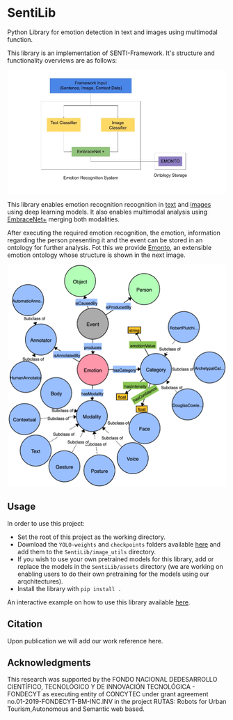 # SentiLib

Python Library for emotion detection in text and images using multimodal function.

This library is an implementation of SENTI-Framework. It's structure and functionality overviews are as follows:

<img src="SentiLib/assets/SentiLibArch.jpg" alt="SENTI-Lib implementation architecture" width="600"/>

This library enables emotion recognition recognition in [text](https://www.mdpi.com/1424-8220/21/4/1322) and [images](https://github.com/juan1t0/multimodalDLforER) using deep learning models. It also enables multimodal analysis using [EmbraceNet+](https://www.researchgate.net/publication/353397619_A_Multi-modal_Visual_Emotion_Recognition_Method_to_Instantiate_an_Ontology) merging both modalities.

After executing the required emotion recognition, the emotion, information regarding the person presenting it and the event can be stored in an ontology for further analysis. Fot this we provide [Emonto](https://www.researchgate.net/publication/353397619_A_Multi-modal_Visual_Emotion_Recognition_Method_to_Instantiate_an_Ontology), an extensible emotion ontology whose structure is shown in the next image.

<img src="SentiLib/assets/onto_v4.png" alt="Emonto Ontology" width="600"/>

## Usage

In order to use this project: 

- Set the root of this project as the working directory.
- Download the ```YOLO-weights``` and ```checkpoints``` folders available [here](https://drive.google.com/drive/folders/1s_K-ioCcQ7n8Ob-m4h-mz0-bMGtrRurN?usp=sharing) and add them to the ```SentiLib/image_utils``` directory. 
- If you wish to use your own pretrained models for this library, add or replace the models in the ```SentiLib/assets``` directory (we are working on enabling users to do their own pretraining for the models using our arqchitectures).
- Install the library with ```pip install .```

An interactive example on how to use this library available [here](https://colab.research.google.com/drive/1ARAdw5cyJo4UdPw0Kt6LzdKGPDcuGr-V?usp=sharing).

## Citation
<!-- If you use our code or models in your research, please cite with:
```

``` -->
Upon publication we will add our work reference here.

## Acknowledgments
This research was supported by the FONDO NACIONAL DEDESARROLLO CIENTÍFICO, TECNOLÓGICO Y DE INNOVACIÓN TECNOLÓGICA - FONDECYT as executing entity of CONCYTEC under grant agreement no.01-2019-FONDECYT-BM-INC.INV in the project RUTAS: Robots for Urban Tourism,Autonomous and Semantic web based.
